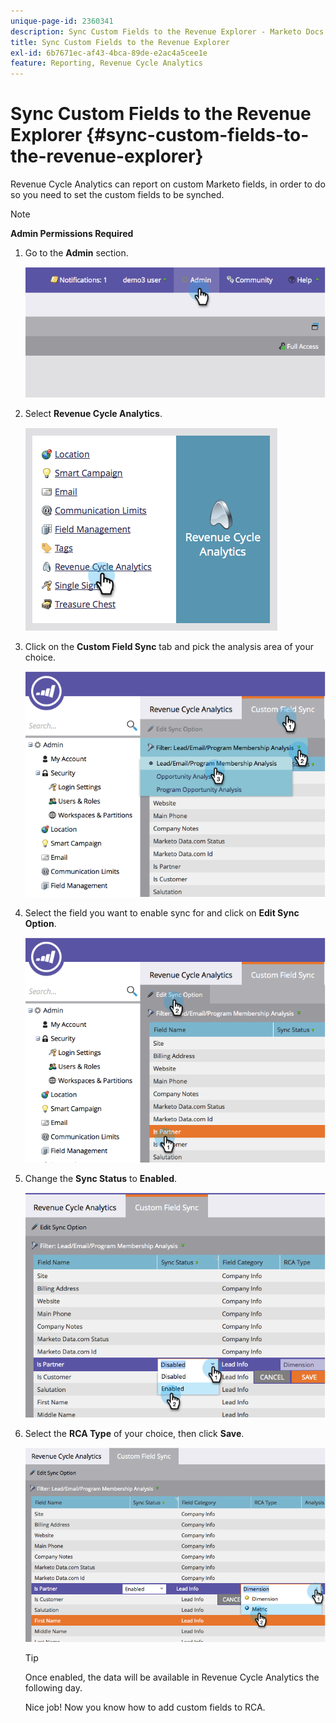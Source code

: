 ```yaml
---
unique-page-id: 2360341
description: Sync Custom Fields to the Revenue Explorer - Marketo Docs - Product Documentation
title: Sync Custom Fields to the Revenue Explorer
exl-id: 6b7671ec-af43-4bca-89de-e2ac4a5cee1e
feature: Reporting, Revenue Cycle Analytics
---
```

# Sync Custom Fields to the Revenue Explorer {#sync-custom-fields-to-the-revenue-explorer}

Revenue Cycle Analytics can report on custom Marketo fields, in order to do so you need to set the custom fields to be synched.

>[!NOTE]
>
>**Admin Permissions Required**

1. Go to the **Admin** section.

   ![](assets/image2014-9-19-9-3a51-3a11.png)

1. Select **Revenue Cycle Analytics**.

   ![](assets/image2014-9-19-9-3a51-3a19.png)

1. Click on the **Custom Field Sync** tab and pick the analysis area of your choice.

   ![](assets/image2014-9-19-9-3a51-3a26.png)

1. Select the field you want to enable sync for and click on **Edit Sync Option**.

   ![](assets/image2014-9-19-9-3a51-3a36.png)

1. Change the **Sync Status** to **Enabled**.

   ![](assets/image2014-9-19-9-3a51-3a45.png)

1. Select the **RCA Type** of your choice, then click **Save**.

   ![](assets/image2014-9-19-9-3a51-3a52.png)

   >[!TIP]
   >
   >Once enabled, the data will be available in Revenue Cycle Analytics the following day.

   Nice job! Now you know how to add custom fields to RCA.

